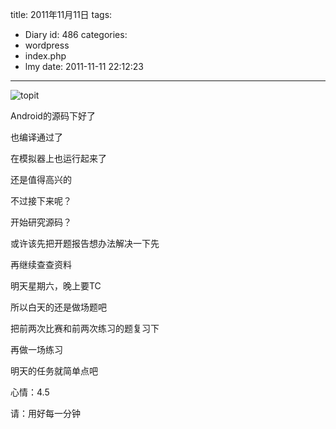 title: 2011年11月11日
tags:
  - Diary
id: 486
categories:
  - wordpress
  - index.php
  - lmy
date: 2011-11-11 22:12:23
---

![](http://i.minus.com/isuJ1To813pdu.jpg "topit")

Android的源码下好了

也编译通过了

<!--more-->

在模拟器上也运行起来了

还是值得高兴的

不过接下来呢？

开始研究源码？

或许该先把开题报告想办法解决一下先

再继续查查资料

明天星期六，晚上要TC

所以白天的还是做场题吧

把前两次比赛和前两次练习的题复习下

再做一场练习

明天的任务就简单点吧

心情：4.5

请：用好每一分钟